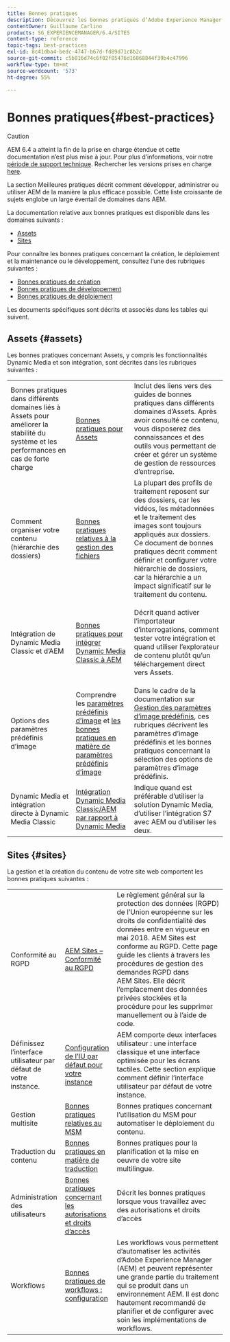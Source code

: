 ```yaml
---
title: Bonnes pratiques
description: Découvrez les bonnes pratiques d’Adobe Experience Manager compilées par les équipes d’ingénierie et de conseil d’Adobe afin d’aider les administrateurs à se familiariser avec le fonctionnement.
contentOwner: Guillaume Carlino
products: SG_EXPERIENCEMANAGER/6.4/SITES
content-type: reference
topic-tags: best-practices
exl-id: 8c41dba4-bedc-4747-b67d-fd89d71c8b2c
source-git-commit: c5b816d74c6f02f85476d16868844f39b4c47996
workflow-type: tm+mt
source-wordcount: '573'
ht-degree: 55%

---
```


# Bonnes pratiques{#best-practices}

>[!CAUTION]
>
>AEM 6.4 a atteint la fin de la prise en charge étendue et cette documentation n’est plus mise à jour. Pour plus d’informations, voir notre [période de support technique](https://helpx.adobe.com/fr/support/programs/eol-matrix.html). Rechercher les versions prises en charge [here](https://experienceleague.adobe.com/docs/?lang=fr).

La section Meilleures pratiques décrit comment développer, administrer ou utiliser AEM de la manière la plus efficace possible. Cette liste croissante de sujets englobe un large éventail de domaines dans AEM.

La documentation relative aux bonnes pratiques est disponible dans les domaines suivants :

* [Assets](#assets)
* [Sites](#sites)

Pour connaître les bonnes pratiques concernant la création, le déploiement et la maintenance ou le développement, consultez l’une des rubriques suivantes :

* [Bonnes pratiques de création](/help/sites-authoring/best-practices.md)
* [Bonnes pratiques de développement](/help/sites-developing/best-practices.md)
* [Bonnes pratiques de déploiement](/help/sites-deploying/best-practices.md)

Les documents spécifiques sont décrits et associés dans les tables qui suivent.

## Assets {#assets}

Les bonnes pratiques concernant Assets, y compris les fonctionnalités Dynamic Media et son intégration, sont décrites dans les rubriques suivantes :

<table> 
 <tbody>
  <tr>
   <td>Bonnes pratiques dans différents domaines liés à Assets pour améliorer la stabilité du système et les performances en cas de forte charge</td> 
   <td><a href="/help/assets/organize-assets.md">Bonnes pratiques pour Assets</a></td> 
   <td>Inclut des liens vers des guides de bonnes pratiques dans différents domaines d’Assets. Après avoir consulté ce contenu, vous disposerez des connaissances et des outils vous permettant de créer et gérer un système de gestion de ressources d’entreprise.</td> 
  </tr>
  <tr>
   <td>Comment organiser votre contenu (hiérarchie des dossiers)</td> 
   <td><a href="/help/assets/organize-assets.md">Bonnes pratiques relatives à la gestion des fichiers</a></td> 
   <td>La plupart des profils de traitement reposent sur des dossiers, car les vidéos, les métadonnées et le traitement des images sont toujours appliqués aux dossiers. Ce document de bonnes pratiques décrit comment définir et configurer votre hiérarchie de dossiers, car la hiérarchie a un impact significatif sur le traitement du contenu. </td> 
  </tr>
  <tr>
   <td>Intégration de Dynamic Media Classic et d’AEM</td> 
   <td><a href="/help/sites-administering/scene7.md#best-practices-for-integrating-scene-with-aem">Bonnes pratiques pour intégrer Dynamic Media Classic à AEM</a></td> 
   <td><p>Décrit quand activer l’importateur d’interrogations, comment tester votre intégration et quand utiliser l’explorateur de contenu plutôt qu’un téléchargement direct vers Assets.</p> </td> 
  </tr>
  <tr>
   <td>Options des paramètres prédéfinis d’image</td> 
   <td>Comprendre les <a href="/help/assets/managing-image-presets.md#understanding-image-presets">paramètres prédéfinis d’image</a> et <a href="/help/assets/managing-image-presets.md#image-preset-options">les bonnes pratiques en matière de paramètres prédéfinis d’image</a></td> 
   <td>Dans le cadre de la documentation sur <a href="/help/assets/managing-image-presets.md">Gestion des paramètres d’image prédéfinis</a>, ces rubriques décrivent les paramètres d’image prédéfinis et les bonnes pratiques concernant la sélection des options de paramètres d’image prédéfinis.</td> 
  </tr>
  <tr>
   <td>Dynamic Media et intégration directe à Dynamic Media Classic</td> 
   <td><a href="/help/sites-administering/scene7.md#aem-scene-integration-versus-dynamic-media">Intégration Dynamic Media Classic/AEM par rapport à Dynamic Media</a></td> 
   <td>Indique quand est préférable d’utiliser la solution Dynamic Media, d’utiliser l’intégration S7 avec AEM ou d’utiliser les deux.</td> 
  </tr>
 </tbody>
</table>

## Sites {#sites}

La gestion et la création du contenu de votre site web comportent les bonnes pratiques suivantes :

<table> 
 <tbody>
  <tr>
   <td>Conformité au RGPD</td> 
   <td><a href="/help/sites-administering/gdpr-compliance-sites.md">AEM Sites – Conformité au RGPD</a></td> 
   <td>Le règlement général sur la protection des données (RGPD) de l’Union européenne sur les droits de confidentialité des données entre en vigueur en mai 2018. AEM Sites est conforme au RGPD. Cette page guide les clients à travers les procédures de gestion des demandes RGPD dans AEM Sites. Elle décrit l’emplacement des données privées stockées et la procédure pour les supprimer manuellement ou à l’aide de code.</td> 
  </tr>
  <tr>
   <td>Définissez l’interface utilisateur par défaut de votre instance.</td> 
   <td><p><a href="/help/sites-authoring/select-ui.md#configuring-the-default-ui-for-your-instance">Configuration de l’IU par défaut pour votre instance</a></p> </td> 
   <td>AEM comporte deux interfaces utilisateur : une interface classique et une interface optimisée pour les écrans tactiles. Cette section explique comment définir l’interface utilisateur par défaut de votre instance.</td> 
  </tr>
  <tr>
   <td>Gestion multisite</td> 
   <td><a href="/help/sites-administering/msm-best-practices.md">Bonnes pratiques relatives au MSM</a></td> 
   <td>Bonnes pratiques concernant l’utilisation du MSM pour automatiser le déploiement du contenu. </td> 
  </tr>
  <tr>
   <td>Traduction du contenu</td> 
   <td><a href="/help/sites-administering/tc-bp.md">Bonnes pratiques en matière de traduction</a></td> 
   <td>Bonnes pratiques pour la planification et la mise en oeuvre de votre site multilingue.</td> 
  </tr>
  <tr>
   <td>Administration des utilisateurs</td> 
   <td><a href="/help/sites-administering/security.md#best-practices">Bonnes pratiques concernant les autorisations et droits d’accès</a></td> 
   <td>Décrit les bonnes pratiques lorsque vous travaillez avec des autorisations et droits d’accès </td> 
  </tr>
  <tr>
   <td>Workflows</td> 
   <td><a href="/help/sites-developing/workflows-best-practices.md#configuration">Bonnes pratiques de workflows : configuration</a></td> 
   <td>Les workflows vous permettent d’automatiser les activités d’Adobe Experience Manager (AEM) et peuvent représenter une grande partie du traitement qui se produit dans un environnement AEM. Il est donc hautement recommandé de planifier et de configurer avec soin les implémentations de workflows.</td> 
  </tr>
 </tbody>
</table>

